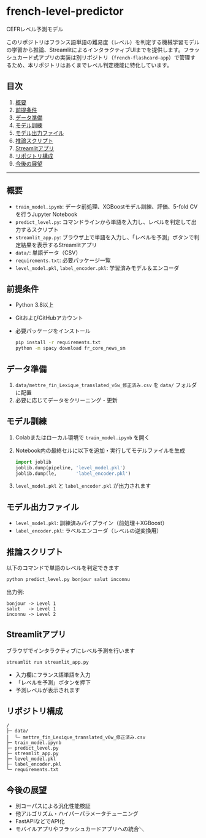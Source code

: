 # french-level-predictor

CEFRレベル予測モデル

このリポジトリはフランス語単語の難易度（レベル）を判定する機械学習モデルの学習から推論、StreamlitによるインタラクティブUIまでを提供します。フラッシュカード式アプリの実装は別リポジトリ（`french-flashcard-app`）で管理するため、本リポジトリはあくまでレベル判定機能に特化しています。

## 目次

1. [概要](#概要)
2. [前提条件](#前提条件)
3. [データ準備](#データ準備)
4. [モデル訓練](#モデル訓練)
5. [モデル出力ファイル](#モデル出力ファイル)
6. [推論スクリプト](#推論スクリプト)
7. [Streamlitアプリ](#streamlitアプリ)
8. [リポジトリ構成](#リポジトリ構成)
9. [今後の展望](#今後の展望)

---

## 概要

* `train_model.ipynb`: データ前処理、XGBoostモデル訓練、評価、5-fold CVを行うJupyter Notebook
* `predict_level.py`: コマンドラインから単語を入力し、レベルを判定して出力するスクリプト
* `streamlit_app.py`: ブラウザ上で単語を入力し、「レベルを予測」ボタンで判定結果を表示するStreamlitアプリ
* `data/`: 単語データ（CSV）
* `requirements.txt`: 必要パッケージ一覧
* `level_model.pkl`, `label_encoder.pkl`: 学習済みモデル＆エンコーダ

## 前提条件

* Python 3.8以上
* GitおよびGitHubアカウント
* 必要パッケージをインストール

  ```bash
  pip install -r requirements.txt
  python -m spacy download fr_core_news_sm
  ```

## データ準備

1. `data/mettre_fin_Lexique_translated_v6w_修正済み.csv` を `data/` フォルダに配置
2. 必要に応じてデータをクリーニング・更新

## モデル訓練

1. Colabまたはローカル環境で `train_model.ipynb` を開く
2. Notebook内の最終セルに以下を追加・実行してモデルファイルを生成

   ```python
   import joblib
   joblib.dump(pipeline, 'level_model.pkl')
   joblib.dump(le,       'label_encoder.pkl')
   ```
3. `level_model.pkl` と `label_encoder.pkl` が出力されます

## モデル出力ファイル

* `level_model.pkl`: 訓練済みパイプライン（前処理＋XGBoost）
* `label_encoder.pkl`: ラベルエンコーダ（レベルの逆変換用）

## 推論スクリプト

以下のコマンドで単語のレベルを判定できます

```bash
python predict_level.py bonjour salut inconnu
```

出力例:

```
bonjour -> Level 1
salut   -> Level 1
inconnu -> Level 2
```

## Streamlitアプリ

ブラウザでインタラクティブにレベル予測を行います

```bash
streamlit run streamlit_app.py
```

* 入力欄にフランス語単語を入力
* 「レベルを予測」ボタンを押下
* 予測レベルが表示されます

## リポジトリ構成

```
/
├─ data/
│  └─ mettre_fin_Lexique_translated_v6w_修正済み.csv
├─ train_model.ipynb
├─ predict_level.py
├─ streamlit_app.py
├─ level_model.pkl
├─ label_encoder.pkl
└─ requirements.txt
```

## 今後の展望

* 別コーパスによる汎化性能検証
* 他アルゴリズム・ハイパーパラメータチューニング
* FastAPIなどでAPI化
* モバイルアプリやフラッシュカードアプリへの統合＼
